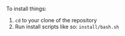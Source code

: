 To install things:

1. `cd` to your clone of the repository
2. Run install scripts like so: `install/bash.sh`

